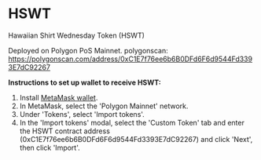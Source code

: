# HSWT
Hawaiian Shirt Wednesday Token (HSWT)

Deployed on Polygon PoS Mainnet.
polygonscan: https://polygonscan.com/address/0xC1E7f76ee6b6B0DFd6F6d9544Fd3393E7dC92267

**Instructions to set up wallet to receive HSWT:**
1) Install [MetaMask wallet](https://metamask.io/).
2) In MetaMask, select the 'Polygon Mainnet' network.
3) Under 'Tokens', select 'Import tokens'.
4) In the 'Import tokens' modal, select the 'Custom Token' tab and enter the HSWT contract address (0xC1E7f76ee6b6B0DFd6F6d9544Fd3393E7dC92267) and click 'Next', then click 'Import'.
